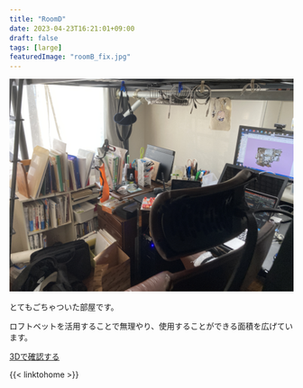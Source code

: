 ```yaml
---
title: "RoomD"
date: 2023-04-23T16:21:01+09:00
draft: false
tags: [large]
featuredImage: "roomB_fix.jpg"
---
```


![](./roomB.JPG)

とてもごちゃついた部屋です。

ロフトベットを活用することで無理やり、使用することができる面積を広げています。

[3Dで確認する](./3dpage.html)

{{< linktohome >}}